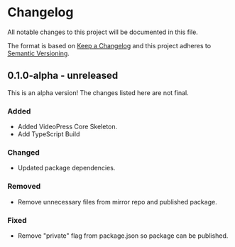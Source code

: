 # Changelog

All notable changes to this project will be documented in this file.

The format is based on [Keep a Changelog](https://keepachangelog.com/en/1.0.0/)
and this project adheres to [Semantic Versioning](https://semver.org/spec/v2.0.0.html).

## 0.1.0-alpha - unreleased

This is an alpha version! The changes listed here are not final.

### Added
- Added VideoPress Core Skeleton.
- Add TypeScript Build

### Changed
- Updated package dependencies.

### Removed
- Remove unnecessary files from mirror repo and published package.

### Fixed
- Remove "private" flag from package.json so package can be published.
